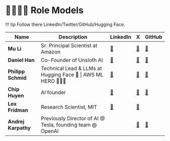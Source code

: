 # 👨‍⚖️👩‍⚖️ Role Models

!!! tip Follow there LinkedIn/Twitter/GitHub/Hugging Face.

| **Name**            | **Description**                                            | **LinkedIn**                                                | **X**                                | **GitHub**                             |
| ------------------- | ---------------------------------------------------------- | ----------------------------------------------------------- | ------------------------------------ | -------------------------------------- |
| **Mu Li**           | Sr. Principal Scientist at Amazon                          | [🔗](https://www.linkedin.com/in/mulicmu/)                  | [🔗](https://x.com/mli65)            | [🔗](https://github.com/mli)           |
| **Daniel Han**      | Co-Founder of Unsloth AI                                   | [🔗](https://www.linkedin.com/in/danielhanchen/)            | [🔗](https://x.com/danielhanchen)    | [🔗](https://github.com/danielhanchen) |
| **Philipp Schmid**  | Technical Lead & LLMs at Hugging Face 🤗 \| AWS ML HERO 🦸🏻‍♂️ | [🔗](https://www.linkedin.com/in/philipp-schmid-a6a2bb196/) | [🔗](https://x.com/_philschmid)      | [🔗](https://github.com/philschmid)    |
| **Chip Huyen**      | AI founder                                                 | [🔗](https://www.linkedin.com/in/chiphuyen/)                | [🔗](https://twitter.com/chipro)     | [🔗](https://github.com/chiphuyen)     |
| **Lex Fridman**     | Research Scientist, MIT                                    | [🔗](https://www.linkedin.com/in/lexfridman/)               | [🔗](https://twitter.com/lexfridman) |                                        |
| **Andrej Karpathy** | Previously Director of AI @ Tesla, founding team @ OpenAI  |                                                             | [🔗](https://twitter.com/karpathy)   | [🔗](https://github.com/karpathy)      |
